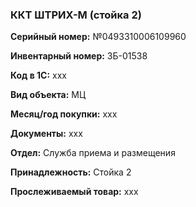 ### ККТ ШТРИХ-М (стойка 2)  </br>

**Серийный номер:** №0493310006109960 </br>

**Инвентарный номер:** ЗБ-01538 </br>

**Код в 1С:** xxx </br> 

**Вид объекта:** МЦ

**Месяц/год покупки:** xxx </br>

**Документы:** xxx </br>

**Отдел:** Служба приема и размещения  </br>

**Принадлежность:** Стойка 2 </br>

**Прослеживаемый товар:** xxx

